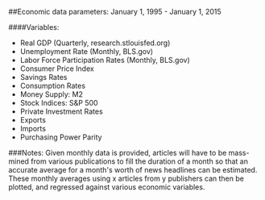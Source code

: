 ##Economic data parameters: January 1, 1995 - January 1, 2015

####Variables:
* Real GDP (Quarterly, research.stlouisfed.org)  
* Unemployment Rate (Monthly, BLS.gov)  
* Labor Force Participation Rates (Monthly, BLS.gov)  
* Consumer Price Index  
* Savings Rates  
* Consumption Rates  
* Money Supply: M2  
* Stock Indices: S&P 500  
* Private Investment Rates  
* Exports  
* Imports  
* Purchasing Power Parity  

###Notes:
Given monthly data is provided, articles will have to be mass-mined from various publications to fill the duration of a month so that an accurate average for a month's worth of news headlines can be estimated.  These monthly averages using x articles from y publishers can then be plotted, and regressed against various economic variables.

